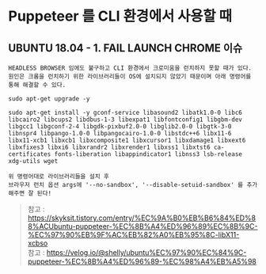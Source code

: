 # Puppeteer 를 CLI 환경에서 사용할 때

## UBUNTU 18.04 - 1. FAIL LAUNCH CHROME 이슈

```
HEADLESS BROWSER 임에도 불구하고 CLI 환경에서 크로미움을 런치하지 못할 때가 있다.
원인은 크롬을 런치하기 위한 라이브러리들이 OS에 설치되지 않았기 때문이며 아래 명령어를 통해 해결할 수 있다.

sudo apt-get upgrade -y

sudo apt-get install -y gconf-service libasound2 libatk1.0-0 libc6 libcairo2 libcups2 libdbus-1-3 libexpat1 libfontconfig1 libgbm-dev libgcc1 libgconf-2-4 libgdk-pixbuf2.0-0 libglib2.0-0 libgtk-3-0 libnspr4 libpango-1.0-0 libpangocairo-1.0-0 libstdc++6 libx11-6 libx11-xcb1 libxcb1 libxcomposite1 libxcursor1 libxdamage1 libxext6 libxfixes3 libxi6 libxrandr2 libxrender1 libxss1 libxtst6 ca-certificates fonts-liberation libappindicator1 libnss3 lsb-release xdg-utils wget

위 명령어대로 라이브러리들을 설치 후
브라우저 런치 옵션 args에 '--no-sandbox', '--disable-setuid-sandbox' 를 추가해주면 잘 된다!

```

> 참고 : <https://skyksit.tistory.com/entry/%EC%9A%B0%EB%B6%84%ED%88%ACUbuntu-puppeteer-%EC%8B%A4%ED%96%89%EC%8B%9C-%EC%97%90%EB%9F%AC%EB%82%A0%EB%95%8C-libX11-xcbso>  
> 참고 : <https://velog.io/@shelly/ubuntu%EC%97%90%EC%84%9C-puppeteer-%EC%8B%A4%ED%96%89-%EC%98%A4%EB%A5%98>
